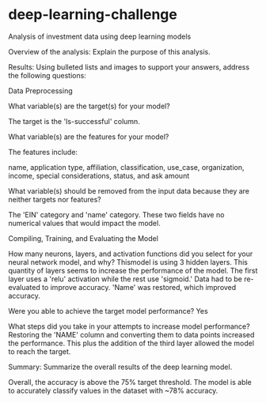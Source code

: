 # deep-learning-challenge
Analysis of investment data using deep learning models

Overview of the analysis: Explain the purpose of this analysis.

Results: Using bulleted lists and images to support your answers, address the following questions:

Data Preprocessing

What variable(s) are the target(s) for your model?

The target is the 'Is-successful' column.

What variable(s) are the features for your model?

The features include:

name, application type, affiliation, classification, use_case, organization, income, special considerations, status, and ask amount

What variable(s) should be removed from the input data because they are neither targets nor features?

The 'EIN' category and 'name' category. These two fields have no numerical values that would impact the model.

Compiling, Training, and Evaluating the Model

How many neurons, layers, and activation functions did you select for your neural network model, and why?
Thismodel is using 3 hidden layers. This quantity of layers seems to increase the performance of the model. The first layer uses a 'relu' activation while the rest use 'sigmoid.' Data had to be re-evaluated to improve accuracy. 'Name' was restored, which improved accuracy.

Were you able to achieve the target model performance?
Yes

What steps did you take in your attempts to increase model performance?
Restoring the 'NAME' column and converting them to data points increased the performance. This plus the addition of the third layer allowed the model to reach the target.

Summary: Summarize the overall results of the deep learning model.

Overall, the accuracy is above the 75% target threshold. The model is able to accurately classify values in the dataset with ~78% accuracy.
